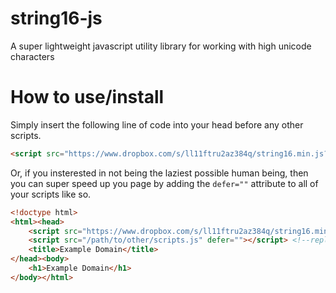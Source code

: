 # string16-js
A super lightweight javascript utility library for working with high unicode characters

# How to use/install
Simply insert the following line of code into your head before any other scripts.
```HTML
<script src="https://www.dropbox.com/s/ll11ftru2az384q/string16.min.js?dl=2"></script>
```
Or, if you insterested in not being the laziest possible human being, then you can super speed up you page by adding the `defer=""` attribute to all of your scripts like so.
```HTML
<!doctype html>
<html><head>
	<script src="https://www.dropbox.com/s/ll11ftru2az384q/string16.min.js?dl=2" defer=""></script>
	<script src="/path/to/other/scripts.js" defer=""></script> <!--replace this with your scripts-->
	<title>Example Domain</title>
</head><body>
	<h1>Example Domain</h1>
</body></html>
```
